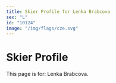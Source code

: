 ```yaml
---
title: Skier Profile for Lenka Brabcova
sex: "L"
id: "10124"
image: "/img/flags/cze.svg" 
---
```


# Skier Profile

This page is for: Lenka Brabcova.
    
